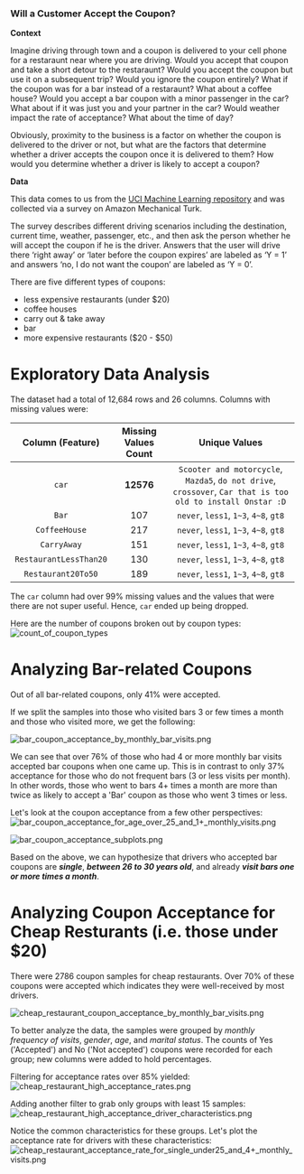 ### Will a Customer Accept the Coupon?

**Context**

Imagine driving through town and a coupon is delivered to your cell phone for a restaraunt near where you are driving. Would you accept that coupon and take a short detour to the restaraunt? Would you accept the coupon but use it on a subsequent trip? Would you ignore the coupon entirely? What if the coupon was for a bar instead of a restaraunt? What about a coffee house? Would you accept a bar coupon with a minor passenger in the car? What about if it was just you and your partner in the car? Would weather impact the rate of acceptance? What about the time of day?

Obviously, proximity to the business is a factor on whether the coupon is delivered to the driver or not, but what are the factors that determine whether a driver accepts the coupon once it is delivered to them? How would you determine whether a driver is likely to accept a coupon?

**Data**

This data comes to us from the [UCI Machine Learning repository](https://archive.ics.uci.edu/dataset/603/in+vehicle+coupon+recommendation) and was collected via a survey on Amazon Mechanical Turk. 

The survey describes different driving scenarios including the destination, current time, weather, passenger, etc., and then ask the person whether he will accept the coupon if he is the driver. Answers that the user will drive there ‘right away’ or ‘later before the coupon expires’ are labeled as ‘Y = 1’ and answers ‘no, I do not want the coupon’ are labeled as ‘Y = 0’.  

There are five different types of coupons:
* less expensive restaurants (under $20)
* coffee houses
* carry out & take away
* bar
* more expensive restaurants ($20 - $50)

# Exploratory Data Analysis
The dataset had a total of 12,684 rows and 26 columns.  Columns with missing values were:

| Column (Feature) | Missing Values Count | Unique Values |
|:-----:|:--------:|:------:|
| `car` | **12576** | `Scooter and motorcycle`, `Mazda5`, `do not drive`, `crossover`, `Car that is too old to install Onstar :D` |
| `Bar` |  107  | `never`, `less1`, `1~3`, `4~8`, `gt8` |
| `CoffeeHouse` | 217 | `never`, `less1`, `1~3`, `4~8`, `gt8` |
| `CarryAway` | 151 | `never`, `less1`, `1~3`, `4~8`, `gt8` |
| `RestaurantLessThan20` | 130 | `never`, `less1`, `1~3`, `4~8`, `gt8` |
| `Restaurant20To50` | 189 | `never`, `less1`, `1~3`, `4~8`, `gt8` |

The `car` column had over 99% missing values and the values that were there are not super useful.  Hence, `car` ended up being dropped.

Here are the number of coupons broken out by coupon types:
![count_of_coupon_types](images/count_of_coupon_types.png)

# Analyzing Bar-related Coupons

Out of all bar-related coupons, only 41% were accepted.

If we split the samples into those who visited bars 3 or few times a month and those who visited more, we get the following:

![bar_coupon_acceptance_by_monthly_bar_visits.png](images/bar_coupon_acceptance_by_monthly_bar_visits.png)

We can see that over 76% of those who had 4 or more monthly bar visits accepted bar coupons when one came up.  This is in contrast to only 37% acceptance for those who do not frequent bars (3 or less visits per month).  In other words, those who went to bars 4+ times a month are more than twice as likely to accept a 'Bar' coupon as those who went 3 times or less.

Let's look at the coupon acceptance from a few other perspectives:
![bar_coupon_acceptance_for_age_over_25_and_1+_monthly_visits.png](images/bar_coupon_acceptance_for_age_over_25_and_1+_monthly_visits.png)

![bar_coupon_acceptance_subplots.png](images/bar_coupon_acceptance_subplots.png)

Based on the above, we can hypothesize that drivers who accepted bar coupons are **_single_**, **_between 26 to 30 years old_**, and already **_visit bars one or more times a month_**.

# Analyzing Coupon Acceptance for Cheap Resturants (i.e. those under $20)

There were 2786 coupon samples for cheap restaurants.  Over 70% of these coupons were accepted which indicates they were well-received by most drivers.

![cheap_restaurant_coupon_acceptance_by_monthly_bar_visits.png](images/cheap_restaurant_coupon_acceptance_by_monthly_bar_visits.png)

To better analyze the data, the samples were grouped by _monthly frequency of visits_, _gender_, _age_, and _marital status_.  The counts of Yes ('Accepted') and No ('Not accepted') coupons were recorded for each group; new columns were added to hold percentages.

Filtering for acceptance rates over 85% yielded:
![cheap_restaurant_high_acceptance_rates.png](images/cheap_restaurant_high_acceptance_rates.png)

Adding another filter to grab only groups with least 15 samples:
![cheap_restaurant_high_acceptance_driver_characteristics.png](images/cheap_restaurant_high_acceptance_driver_characteristics.png)

Notice the common characteristics for these groups.  Let's plot the acceptance rate for drivers with these characteristics:
![cheap_restaurant_acceptance_rate_for_single_under25_and_4+_monthly_visits.png](images/cheap_restaurant_acceptance_rate_for_single_under25_and_4+_monthly_visits.png)